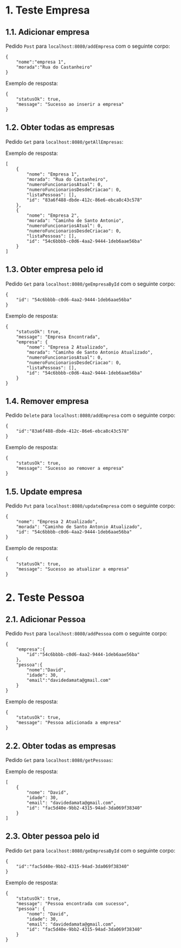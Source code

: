 # 1. Teste Empresa

## 1.1. Adicionar empresa 

Pedido ```Post``` para ```localhost:8080/addEmpresa``` com o seguinte corpo:

```
{
    "nome":"empresa 1",
    "morada":"Rua do Castanheiro"
}
```

Exemplo de resposta:

```
{
    "statusOk": true,
    "message": "Sucesso ao inserir a empresa"
}
```

## 1.2. Obter todas as empresas 

Pedido ```Get``` para ```localhost:8080/getAllEmpresas```:

Exemplo de resposta:

```
[
    {
        "nome": "Empresa 1",
        "morada": "Rua do Castanheiro",
        "numeroFuncionariosAtual": 0,
        "numeroFuncionariosDesdeCriacao": 0,
        "listaPessoas": [],
        "id": "83a6f488-dbde-412c-86e6-ebca8c43c578"
    },
    {
        "nome": "Empresa 2",
        "morada": "Caminho de Santo Antonio",
        "numeroFuncionariosAtual": 0,
        "numeroFuncionariosDesdeCriacao": 0,
        "listaPessoas": [],
        "id": "54c6bbbb-c0d6-4aa2-9444-1deb6aae56ba"
    }
]

```

## 1.3. Obter empresa pelo id

Pedido ```Get``` para ```localhost:8080/geEmpresaById``` com o seguinte corpo:

```
{
    "id": "54c6bbbb-c0d6-4aa2-9444-1deb6aae56ba"
}
```

Exemplo de resposta:

```
{
    "statusOk": true,
    "message": "Empresa Encontrada",
    "empresa": {
        "nome": "Empresa 2 Atualizado",
        "morada": "Caminho de Santo Antonio Atualizado",
        "numeroFuncionariosAtual": 0,
        "numeroFuncionariosDesdeCriacao": 0,
        "listaPessoas": [],
        "id": "54c6bbbb-c0d6-4aa2-9444-1deb6aae56ba"
    }
}
```

## 1.4. Remover empresa 

Pedido ```Delete``` para ```localhost:8080/addEmpresa``` com o seguinte corpo:

```
{
    "id":"83a6f488-dbde-412c-86e6-ebca8c43c578"
}
```

Exemplo de resposta:

```
{
    "statusOk": true,
    "message": "Sucesso ao remover a empresa"
}
```

## 1.5. Update empresa

Pedido ```Put``` para ```localhost:8080/updateEmpresa``` com o seguinte corpo:

```
{
    "nome": "Empresa 2 Atualizado",
    "morada": "Caminho de Santo Antonio Atualizado",
    "id": "54c6bbbb-c0d6-4aa2-9444-1deb6aae56ba"
}
```

Exemplo de resposta:

```
{
    "statusOk": true,
    "message": "Sucesso ao atualizar a empresa"
}
```

# 2. Teste Pessoa

## 2.1. Adicionar Pessoa
Pedido ```Post``` para ```localhost:8080/addPessoa``` com o seguinte corpo:

```
{
    "empresa":{
        "id":"54c6bbbb-c0d6-4aa2-9444-1deb6aae56ba"
    },
    "pessoa":{
        "nome":"David",
        "idade": 30,
        "email":"davidedamata@gmail.com"
    }
}
```

Exemplo de resposta:

```
{
    "statusOk": true,
    "message": "Pessoa adicionada a empresa"
}
```

## 2.2. Obter todas as empresas 

Pedido ```Get``` para ```localhost:8080/getPessoas```:

Exemplo de resposta:

```
[
    {
        "nome": "David",
        "idade": 30,
        "email": "davidedamata@gmail.com",
        "id": "fac5d40e-9bb2-4315-94ad-3da069f38340"
    }
]

```


## 2.3. Obter pessoa pelo id

Pedido ```Get``` para ```localhost:8080/geEmpresaById``` com o seguinte corpo:

```
{
    "id":"fac5d40e-9bb2-4315-94ad-3da069f38340"
}
```

Exemplo de resposta:

```
{
    "statusOk": true,
    "message": "Pessoa encontrada com sucesso",
    "pessoa": {
        "nome": "David",
        "idade": 30,
        "email": "davidedamata@gmail.com",
        "id": "fac5d40e-9bb2-4315-94ad-3da069f38340"
    }
}
```
